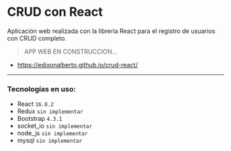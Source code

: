 CRUD con **React**
=

Aplicación web realizada con la librería React para el registro de usuarios con CRUD completo.

> APP WEB EN CONSTRUCCION...

+ https://edixonalberto.github.io/crud-react/

---

### Tecnologías en uso:

+ React `16.8.2`
+ Redux `sin implementar`
+ Bootstrap `4.3.1`
+ socket_io `sin implementar`
+ node_js `sin implementar`
+ mysql `sin implementar`